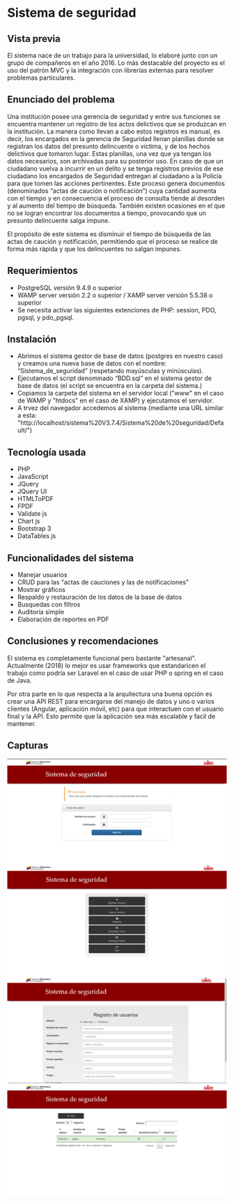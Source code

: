 # Sistema de seguridad

## Vista previa
El sistema nace de un trabajo para la universidad, lo elaboré junto con un grupo de compañeros en el año 2016. Lo más destacable del proyecto es el uso del patrón MVC y la integración con librerías externas para resolver problemas particulares.

## Enunciado del problema

Una institución posee una gerencia de seguridad y entre sus funciones se encuentra mantener un registro de los actos delictivos que se produzcan en la institución. La manera como llevan a cabo estos registros es manual, es decir, los encargados en la gerencia de Seguridad llenan planillas donde se registran los datos del presunto delincuente o víctima, y de los hechos delictivos que tomaron lugar. Estas planillas, una vez que ya tengan los datos necesarios, son archivadas para su posterior uso. En caso de que un ciudadano vuelva a incurrir en un delito y se tenga registros previos de ese ciudadano los encargados de Seguridad entregan al ciudadano a la Policía para que tomen las acciones pertinentes. Este proceso genera documentos (denominados “actas de caución o notificación”) cuya cantidad aumenta con el tiempo y en consecuencia el proceso de consulta tiende al desorden y al aumento del tiempo de búsqueda. También existen ocasiones en el que no se logran encontrar los documentos a tiempo, provocando que un presunto delincuente salga impune.

El propósito de este sistema es disminuir el tiempo de búsqueda de las actas de caución y notificación, permitiendo que el proceso se realice de forma más rápida y que los delincuentes no salgan impunes. 

## Requerimientos

*  PostgreSQL versión 9.4.9 o superior
* WAMP server versión 2.2 o superior / XAMP server versión 5.5.38 o superior
* Se necesita activar las siguientes extenciones de PHP: session, PDO, pgsql, y pdo_pgsql.  

## Instalación

* Abrimos el sistema gestor de base de datos (postgres en nuestro caso) y creamos una nueva base de datos con el nombre: “Sistema_de_seguridad” (respetando mayúsculas y minúsculas).
* Ejecutamos el script denominado “BDD.sql” en el sistema gestor de base de datos  (el script se encuentra en la carpeta del sistema.)
* Copiamos la carpeta del sistema en el servidor local ("www" en el caso de WAMP y "htdocs" en el caso de XAMP) y ejecutamos el servidor.
* A trvez del navegador accedemos al sistema (mediante una URL similar a esta: "http://localhost/sistema%20V3.7.4/Sistema%20de%20seguridad/Default/")

## Tecnología usada

* PHP
* JavaScript
* JQuery
* JQuery UI
* HTMLToPDF
* FPDF
* Validate js
* Chart js
* Bootstrap 3
* DataTables js


## Funcionalidades del sistema

* Manejar usuarios 
* CRUD para las "actas de cauciones y las de notificaciones"
* Mostrar gráficos
* Respaldo y restauración de los datos de la base de datos
* Busquedas con filtros
* Auditoría simple
* Elaboración de reportes en PDF

## Conclusiones y recomendaciones

El sistema es completamente funcional pero bastante "artesanal". Actualmente (2018) lo mejor es usar frameworks que estandaricen el trabajo como podría ser Laravel en el caso de usar PHP o spring en el caso de Java. 

Por otra parte en lo que respecta a la arquitectura una buena opción es crear una API REST para encargarse del manejo de datos y uno o varios clientes (Angular, aplicación móvil, etc) para que interactuen con el usuario final y la API. Esto permite que la aplicación sea más escalable y facil de mantener. 

## Capturas

![Captura1](Captura1.PNG)
![Captura2](Captura2.PNG)
![Captura3](Captura3.PNG)
![Captura4](Captura4.PNG)
